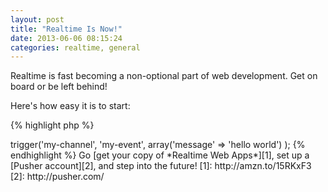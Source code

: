 ```yaml
---
layout: post
title: "Realtime Is Now!"
date: 2013-06-06 08:15:24
categories: realtime, general
---
```


Realtime is fast becoming a non-optional part of web development. Get on board or 
be left behind!

Here's how easy it is to start:

{% highlight php %}
<?php

require('Pusher.php');

$pusher = new Pusher($key, $secret, $app_id);
$pusher->trigger('my-channel', 'my-event', array('message' => 'hello world') );

{% endhighlight %}

Go [get your copy of *Realtime Web Apps*][1], set up a [Pusher account][2], and 
step into the future!

[1]: http://amzn.to/15RKxF3
[2]: http://pusher.com/

